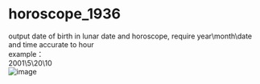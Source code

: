 # horoscope_1936
output date of birth in lunar date and horoscope, require year\month\date and time accurate to hour   
example：  
2001\5\20\10  
![image](https://github.com/buteler330/horoscope_1936/blob/main/example%20image/example.png)
